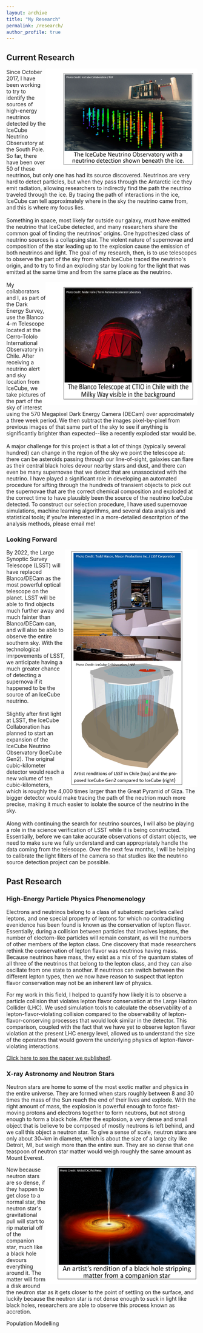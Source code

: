 ```yaml
---
layout: archive
title: "My Research"
permalink: /research/
author_profile: true
---
```


## Current Research
<img align="right" src="/IceCube_caption.png" width="400">
Since October 2017, I have been working to try to identify the sources of high-energy neutrinos detected by the IceCube Neutrino Observatory at the South Pole. So far, there have been over 50 of these neutrinos, but only one has had its source discovered. Neutrinos are very hard to detect particles, but when they pass through the Antarctic ice they emit radiation, allowing researchers to indirectly find the path the neutrino traveled through the ice. By tracing the path of interactions in the ice, IceCube can tell approximately where in the sky the neutrino came from, and this is where my focus lies.
<br><br>
Something in space, most likely far outside our galaxy, must have emitted the neutrino that IceCube detected, and many researchers share the common goal of finding the neutrinos' origins. One hypothesized class of neutrino sources is a collapsing star. The violent nature of supernovae and composition of the star leading up to the explosion cause the emission of both neutrinos and light. The goal of my research, then, is to use telescopes to observe the part of the sky from which IceCube traced the neutrino's origin, and to try to find an exploding star by looking for the light that was emitted at the same time and from the same place as the neutrino.
<br><br>
<img align="right" src="/Blanco_caption.png" width="400" height="325">
My collaborators and I, as part of the Dark Energy Survey, use the Blanco 4-m Telescope located at the Cerro-Tololo International Observatory in Chile. After receiving a neutrino alert and sky location from IceCube, we take pictures of the part of the sky of interest using the 570 Megapixel Dark Energy Camera (DECam) over approximately a three week period. We then subtract the images pixel-by-pixel from previous images of that same part of the sky to see if anything is significantly brighter than expected--like a recently exploded star would be.
<br><br>
A major challenge for this project is that a lot of things (typically several hundred) can change in the region of the sky we point the telescope at: there can be asteroids passing through our line-of-sight, galaxies can flare as their central black holes devour nearby stars and dust, and there can even be many supernovae that we detect that are unassociated with the neutrino. I have played a significant role in developing an automated procedure for sifting through the hundreds of transient objects to pick out the supernovae that are the correct chemical composition and exploded at the correct time to have plausibly been the source of the neutrino IceCube detected. To construct our selection procedure, I have used supernovae simulations, machine learning algorithms, and several data analysis and statistical tools; if you're interested in a more-detailed descritption of the analysis methods, please email me!

### Looking Forward
<img align="right" src="/LSST_and_Icgen2_horizontal.png" width="350">
By 2022, the Large Synoptic Survey Telescope (LSST) will have replaced Blanco/DECam as the most powerful optical telescope on the planet. LSST will be able to find objects much further away and much fainter than Blanco/DECam can, and will also be able to observe the entire southern sky. With the technological imrpovements of LSST, we anticipate having a much greater chance of detecting a supernova if it happened to be the source of an IceCube neutrino.
<br><br>
Slightly after first light at LSST, the IceCube Collaboration has planned to start an expansion of the IceCube Neutrino Observatory (IceCube Gen2). The original cubic-kilometer detector would reach a new volume of ten cubic-kilometers, which is roughly the 4,000 times larger than the Great Pyramid of Giza. The bigger detector would make tracing the path of the neutrion much more precise, making it much easier to isolate the source of the neutrino in the sky.
<br><br>
Along with continuing the search for neutrino sources, I will also be playing a role in the science verification of LSST while it is being constructed. Essentially, before we can take accurate observations of distant objects, we need to make sure we fully understand and can appropriately handle the data coming from the telescope. Over the next few months, I will be helping to calibrate the light filters of the camera so that studies like the neutrino source detection project can be possible.

## Past Research

### High-Energy Particle Physics Phenomenology
Electrons and neutrinos belong to a class of subatomic particles called leptons, and one special property of leptons for which no contradicting evenidence has been found is known as the conservation of lepton flavor. Essentially, during a collision between particles that involves leptons, the number of electorn-like particles will remain constant, as will the numbers of other members of the lepton class. One discovery that made researchers rethink the conservation of lepton flavor was neutrinos having mass. Because neutrinos have mass, they exist as a mix of the quantum states of all three of the neutrinos that belong to the lepton class, and they can also oscillate from one state to another. If neutrinos can switch between the different lepton types, then we now have reason to suspect that lepton flavor conservation may not be an inherent law of physics.

For my work in this field, I helped to quantify how likely it is to observe a particle collision that violates lepton flavor conservation at the Large Hadron Collider (LHC). We used simulation tools to calculate the observability of a lepton-flavor-violating collision compared to the observability of lepton-flavor-conserving processes that would look similar in the detector. This comparison, coupled with the fact that we have yet to observe lepton flavor violation at the present LHC energy level, allowed us to understand the size of the operators that would govern the underlying physics of lepton-flavor-violating interactions.

[Click here to see the paper we published!](https://www.sciencedirect.com/science/article/pii/S0370269318306506?via%3Dihub).

### X-ray Astronomy and Neutron Stars
Neutron stars are home to some of the most exotic matter and physics in the entire universe. They are formed when stars roughly between 8 and 30 times the mass of the Sun reach the end of their lives and explode. With the right amount of mass, the explosion is powerful enough to force fast-moving protons and electrons together to form neutrons, but not strong enough to form a black hole. After the explosion, a very dense and small object that is believe to be composed of mostly neutrons is left behind, and we call this object a neutron star. To give a sense of scale, neutron stars are only about $30$~km in diameter, which is about the size of a large city like Detroit, MI, but weigh more than the entire sun. They are so dense that one teaspoon of neutron star matter would weigh roughly the same amount as Mount Everest.

<img align="right" src="/Accretion.png" width="400">
Now because neutron stars are so dense, if they happen to get close to a normal star, the neutron star's gravitational pull will start to rip material off of the companion star, much like a black hole devours everything around it. The matter will form a disk around the neutron star as it gets closer to the point of settling on the surface, and luckily because the neutron star is not dense enough to suck in light like black holes, researchers are able to observe this process known as accretion.


Population Modelling
